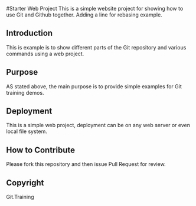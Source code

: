 #Starter Web Project
This is a simple website project for showing how to use Git and Github together. Adding a line for rebasing example. 

## Introduction

This is example is to show different parts of the Git repository and various commands using a web project.

## Purpose

AS stated above, the main purpose is to provide simple examples for Git training demos.
## Deployment
This is a simple web project, deployment can be on any web server or even local file system.
## How to Contribute
Please fork this repository and then issue Pull Request for review.

## Copyright
Git.Training
